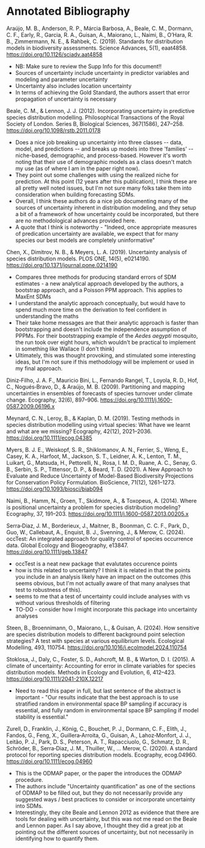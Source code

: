 # Annotated Bibliography

Araújo, M. B., Anderson, R. P., Márcia Barbosa, A., Beale, C. M., Dormann, C. F., Early, R., Garcia, R. A., Guisan, A., Maiorano, L., Naimi, B., O’Hara, R. B., Zimmermann, N. E., & Rahbek, C. (2019). Standards for distribution models in biodiversity assessments. Science Advances, 5(1), eaat4858. https://doi.org/10.1126/sciadv.aat4858

* NB: Make sure to review the Supp Info for this document!!
* Sources of uncertainty include uncertainty in predictor variables and modeling and parameter uncertainty
* Uncertainty also includes location uncertainty
* In terms of achieving the Gold Standard, the authors assert that error propagation of uncertainty is necessary

Beale, C. M., & Lennon, J. J. (2012). Incorporating uncertainty in predictive species distribution modelling. Philosophical Transactions of the Royal Society of London. Series B, Biological Sciences, 367(1586), 247–258. https://doi.org/10.1098/rstb.2011.0178

* Does a nice job breaking up uncertainty into three classes -- data, model, and predictions -- and breaks up models into three 'families' -- niche-based, demographic, and process-based. However it's worth noting that their use of demographic models as a class doesn't match my use (as of where I am in the paper right now).
* They point out some challenges with using the realized niche for prediction. At this point (12 years after this publication), I think these are all pretty well noted issues, but I'm not sure many folks take them into consideration when building forecasting SDMs. 
* Overall, I think these authors do a nice job documenting many of the sources of uncertainty inherent in distribution modeling, and they setup a bit of a framework of how uncertainty could be incorporated, but there are no methodological advances provided here.
* A quote that I think is noteworthy - "Indeed, once appropriate measures of predication uncertainty are available, we expect that for many species our best models are completely uninformative"

Chen, X., Dimitrov, N. B., & Meyers, L. A. (2019). Uncertainty analysis of species distribution models. PLOS ONE, 14(5), e0214190. https://doi.org/10.1371/journal.pone.0214190

* Compares three methods for producing standard errors of SDM estimates - a new analytical approach developed by the authors, a bootstrap approach, and a Poisson PPM approach. This applies to MaxEnt SDMs
* I understand the analytic approach conceptually, but would have to spend much more time on the derivation to feel confident in understanding the maths
* Their take home messages are that their analytic approach is faster than bootstrapping and doesn't include the independence assumption of PPPMs. For their bootstrapping example of the *Aedes aegypti* mosquito, the run took over eight hours, which wouldn't be practical to implement in something like Wallace (I don't think)
* Ultimately, this was thought provoking, and stimulated some interesting ideas, but I'm not sure if this methodology will be implement or used in my final approach.


Diniz‐Filho, J. A. F., Mauricio Bini, L., Fernando Rangel, T., Loyola, R. D., Hof, C., Nogués‐Bravo, D., & Araújo, M. B. (2009). Partitioning and mapping uncertainties in ensembles of forecasts of species turnover under climate change. Ecography, 32(6), 897–906. https://doi.org/10.1111/j.1600-0587.2009.06196.x



Meynard, C. N., Leroy, B., & Kaplan, D. M. (2019). Testing methods in species distribution modelling using virtual species: What have we learnt and what are we missing? Ecography, 42(12), 2021–2036. https://doi.org/10.1111/ecog.04385


Myers, B. J. E., Weiskopf, S. R., Shiklomanov, A. N., Ferrier, S., Weng, E., Casey, K. A., Harfoot, M., Jackson, S. T., Leidner, A. K., Lenton, T. M., Luikart, G., Matsuda, H., Pettorelli, N., Rosa, I. M. D., Ruane, A. C., Senay, G. B., Serbin, S. P., Tittensor, D. P., & Beard, T. D. (2021). A New Approach to Evaluate and Reduce Uncertainty of Model-Based Biodiversity Projections for Conservation Policy Formulation. BioScience, 71(12), 1261–1273. https://doi.org/10.1093/biosci/biab094

Naimi, B., Hamm, N., Groen, T., Skidmore, A., & Toxopeus, A. (2014). Where is positional uncertainty a problem for species distribution modeling? Ecography, 37, 191–203. https://doi.org/10.1111/j.1600-0587.2013.00205.x

Serra‐Diaz, J. M., Borderieux, J., Maitner, B., Boonman, C. C. F., Park, D., Guo, W., Callebaut, A., Enquist, B. J., Svenning, J., & Merow, C. (2024). occTest: An integrated approach for quality control of species occurrence data. Global Ecology and Biogeography, e13847. https://doi.org/10.1111/geb.13847

* occTest is a neat new package that evalutates occurence points
* how is this related to uncertainty? I think it is related in that the points you include in an analysis likely have an impact on the outcomes (this seems obvious, but I'm not actually aware of that many analyses that test to robustness of this). 
* seems to me that a test of uncertainty could include analyses with vs without various thresholds of filtering
* TO-DO - consider how I might incorporate this package into uncertainty analyses

Steen, B., Broennimann, O., Maiorano, L., & Guisan, A. (2024). How sensitive are species distribution models to different background point selection strategies? A test with species at various equilibrium levels. Ecological Modelling, 493, 110754. https://doi.org/10.1016/j.ecolmodel.2024.110754


Stoklosa, J., Daly, C., Foster, S. D., Ashcroft, M. B., & Warton, D. I. (2015). A climate of uncertainty: Accounting for error in climate variables for species distribution models. Methods in Ecology and Evolution, 6, 412–423. https://doi.org/10.1111/2041-210X.12217

* Need to read this paper in full, but last sentence of the abstract is important - "Our results indicate that the best approach is to use stratified random in environmental space BP sampling if accuracy is essential, and fully random in environmental space BP sampling if model stability is essential."

Zurell, D., Franklin, J., König, C., Bouchet, P. J., Dormann, C. F., Elith, J., Fandos, G., Feng, X., Guillera‐Arroita, G., Guisan, A., Lahoz‐Monfort, J. J., Leitão, P. J., Park, D. S., Peterson, A. T., Rapacciuolo, G., Schmatz, D. R., Schröder, B., Serra‐Diaz, J. M., Thuiller, W., … Merow, C. (2020). A standard protocol for reporting species distribution models. Ecography, ecog.04960. https://doi.org/10.1111/ecog.04960

* This is the ODMAP paper, or the paper the introduces the ODMAP procedure.
* The authors include "Uncertainty quantification" as one of the sections of ODMAP to be filled out, but they do not necessarily provide any suggested ways / best practices to consider or incorporate uncertainty into SDMs. 
* Interestingly, they cite Beale and Lennon 2012 as evidence that there are tools for dealing with uncertainty, but this was not me read on the Beale and Lennon paper. As I say above, I thought they did a great job at pointing out the different sources of uncertainty, but not necessarily in identifying how to quantify them.